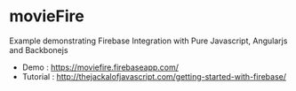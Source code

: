 movieFire
=========

Example demonstrating Firebase Integration with Pure Javascript, Angularjs and Backbonejs

* Demo : https://moviefire.firebaseapp.com/
* Tutorial : http://thejackalofjavascript.com/getting-started-with-firebase/
